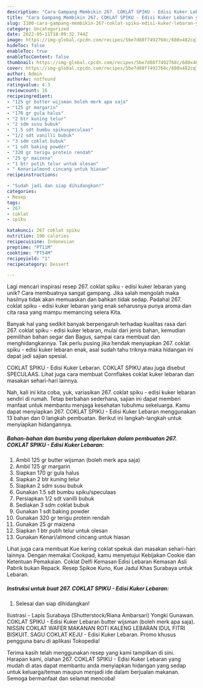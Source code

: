 ```yaml
---
description: "Cara Gampang Membikin 267. COKLAT SPIKU - Edisi Kuker Lebaran yang Lezat Sekali"
title: "Cara Gampang Membikin 267. COKLAT SPIKU - Edisi Kuker Lebaran yang Lezat Sekali"
slug: 1100-cara-gampang-membikin-267-coklat-spiku-edisi-kuker-lebaran-yang-lezat-sekali
category: Uncategorized
date: 2022-05-11T18:09:32.744Z
image: https://img-global.cpcdn.com/recipes/5be7d88f7492768c/680x482cq70/267-coklat-spiku-edisi-kuker-lebaran-foto-resep-utama.jpg
hideToc: false
enableToc: true
enableTocContent: false
thumbnail: https://img-global.cpcdn.com/recipes/5be7d88f7492768c/680x482cq70/267-coklat-spiku-edisi-kuker-lebaran-foto-resep-utama.jpg
cover: https://img-global.cpcdn.com/recipes/5be7d88f7492768c/680x482cq70/267-coklat-spiku-edisi-kuker-lebaran-foto-resep-utama.jpg
author: Admin
authorAv: notfound
ratingvalue: 4.3
reviewcount: 16
recipeingredient:
- "125 gr butter wijsman boleh merk apa saja"
- "125 gr margarin"
- "170 gr gula halus"
- "2 btr kuning telur"
- "2 sdm susu bubuk"
- "1.5 sdt bumbu spikuspeculaas"
- "1/2 sdt vanilli bubuk"
- "3 sdm coklat bubuk"
- "1 sdt baking powder"
- "320 gr terigu protein rendah"
- "25 gr maizena"
- "1 btr putih telur untuk olesan"
- " Kenarialmond cincang untuk hiasan"
recipeinstructions:

- "Sudah jadi dan siap dihidangkan!"
categories:
- Resep
tags:
- 267
- coklat
- spiku

katakunci: 267 coklat spiku 
nutrition: 190 calories
recipecuisine: Indonesian
preptime: "PT11M"
cooktime: "PT54M"
recipeyield: "1"
recipecategory: Dessert

---
```





Lagi mencari inspirasi resep 267. coklat spiku - edisi kuker lebaran yang unik? Cara membuatnya sangat gampang. Jika salah mengolah maka hasilnya tidak akan memuaskan dan bahkan tidak sedap. Padahal 267. coklat spiku - edisi kuker lebaran yang enak seharusnya punya aroma dan cita rasa yang mampu memancing selera Kita.





Banyak hal yang sedikit banyak berpengaruh terhadap kualitas rasa dari 267. coklat spiku - edisi kuker lebaran, mulai dari jenis bahan, kemudian pemilihan bahan segar dan Bagus, sampai cara membuat dan menghidangkannya. Tak perlu pusing jika hendak menyiapkan 267. coklat spiku - edisi kuker lebaran enak,      asal sudah tahu triknya maka hidangan ini dapat jadi sajian spesial.














COKLAT SPIKU - Edisi Kuker Lebaran. COKLAT SPIKU atau juga disebut SPECULAAS. Lihat juga cara membuat Cornflakes coklat kuker lebaran dan masakan sehari-hari lainnya.






Nah, kali ini kita coba, yuk, variasikan 267. coklat spiku - edisi kuker lebaran sendiri di rumah. Tetap berbahan sederhana, sajian ini dapat memberi manfaat untuk membantu menjaga kesehatan tubuhmu sekeluarga. Kamu dapat menyiapkan 267. COKLAT SPIKU - Edisi Kuker Lebaran menggunakan 13 bahan dan 0 langkah pembuatan. Berikut ini langkah-langkah untuk menyiapkan hidangannya.

<!--inarticleads1-->

##### Bahan-bahan dan bumbu yang diperlukan dalam pembuatan 267. COKLAT SPIKU - Edisi Kuker Lebaran:

1. Ambil 125 gr butter wijsman (boleh merk apa saja)
1. Ambil 125 gr margarin
1. Siapkan 170 gr gula halus
1. Siapkan 2 btr kuning telur
1. Siapkan 2 sdm susu bubuk
1. Gunakan 1.5 sdt bumbu spiku/speculaas
1. Persiapkan 1/2 sdt vanilli bubuk
1. Sediakan 3 sdm coklat bubuk
1. Gunakan 1 sdt baking powder
1. Gunakan 320 gr terigu protein rendah
1. Gunakan 25 gr maizena
1. Siapkan 1 btr putih telur untuk olesan
1. Gunakan  Kenari/almond cincang untuk hiasan


Lihat juga cara membuat Kue kering coklat spekuk dan masakan sehari-hari lainnya. Dengan memakai Cookpad, kamu menyetujui Kebijakan Cookie dan Ketentuan Pemakaian. Coklat Delfi Kemasan Edisi Lebaran Kemasan Asli Pabrik bukan Repack. Resep Spikoe Kuno, Kue Jadul Khas Surabaya untuk Lebaran. 

<!--inarticleads2-->

##### Instruksi untuk buat 267. COKLAT SPIKU - Edisi Kuker Lebaran:


1. Selesai dan siap dihidangkan!

Ilustrasi - Lapis Surabaya (Shutterstock/Riana Ambarsari) Yongki Gunawan. COKLAT SPIKU - Edisi Kuker Lebaran butter wijsman (boleh merk apa saja). NISSIN COKLAT WAFER MAKANAN ROTI KALENG LEBARAN IDUL FITRI BISKUIT. SAGU COKLAT KEJU - Edisi Kuker Lebaran. Promo khusus pengguna baru di aplikasi Tokopedia! 

Terima kasih telah menggunakan resep yang kami tampilkan di sini. Harapan kami, olahan 267. COKLAT SPIKU - Edisi Kuker Lebaran yang mudah di atas dapat membantu anda menyiapkan hidangan yang sedap untuk keluarga/teman maupun menjadi ide dalam berjualan makanan. Semoga bermanfaat dan selamat mencoba!

